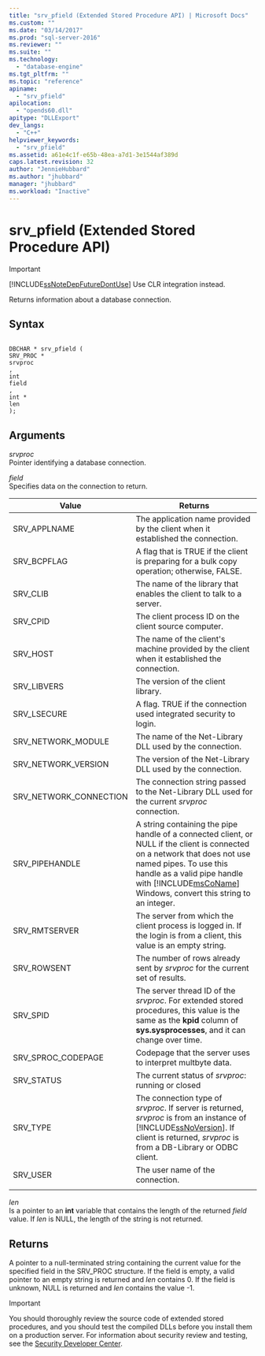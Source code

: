 ```yaml
---
title: "srv_pfield (Extended Stored Procedure API) | Microsoft Docs"
ms.custom: ""
ms.date: "03/14/2017"
ms.prod: "sql-server-2016"
ms.reviewer: ""
ms.suite: ""
ms.technology: 
  - "database-engine"
ms.tgt_pltfrm: ""
ms.topic: "reference"
apiname: 
  - "srv_pfield"
apilocation: 
  - "opends60.dll"
apitype: "DLLExport"
dev_langs: 
  - "C++"
helpviewer_keywords: 
  - "srv_pfield"
ms.assetid: a61e4c1f-e65b-48ea-a7d1-3e1544af389d
caps.latest.revision: 32
author: "JennieHubbard"
ms.author: "jhubbard"
manager: "jhubbard"
ms.workload: "Inactive"
---
```

# srv_pfield (Extended Stored Procedure API)
    
> [!IMPORTANT]  
>  [!INCLUDE[ssNoteDepFutureDontUse](../../includes/ssnotedepfuturedontuse-md.md)] Use CLR integration instead.  
  
 Returns information about a database connection.  
  
## Syntax  
  
```  
  
DBCHAR * srv_pfield (  
SRV_PROC *  
srvproc  
,  
int   
field  
,  
int *  
len  
);  
```  
  
## Arguments  
 *srvproc*  
 Pointer identifying a database connection.  
  
 *field*  
 Specifies data on the connection to return.  
  
|Value|Returns|  
|-----------|-------------|  
|SRV_APPLNAME|The application name provided by the client when it established the connection.|  
|SRV_BCPFLAG|A flag that is TRUE if the client is preparing for a bulk copy operation; otherwise, FALSE.|  
|SRV_CLIB|The name of the library that enables the client to talk to a server.|  
|SRV_CPID|The client process ID on the client source computer.|  
|SRV_HOST|The name of the client's machine provided by the client when it established the connection.|  
|SRV_LIBVERS|The version of the client library.|  
|SRV_LSECURE|A flag. TRUE if the connection used integrated security to login.|  
|SRV_NETWORK_MODULE|The name of the Net-Library DLL used by the connection.|  
|SRV_NETWORK_VERSION|The version of the Net-Library DLL used by the connection.|  
|SRV_NETWORK_CONNECTION|The connection string passed to the Net-Library DLL used for the current *srvproc* connection.|  
|SRV_PIPEHANDLE|A string containing the pipe handle of a connected client, or NULL if the client is connected on a network that does not use named pipes. To use this handle as a valid pipe handle with [!INCLUDE[msCoName](../../includes/msconame-md.md)] Windows, convert this string to an integer.|  
|SRV_RMTSERVER|The server from which the client process is logged in. If the login is from a client, this value is an empty string.|  
|SRV_ROWSENT|The number of rows already sent by *srvproc* for the current set of results.|  
|SRV_SPID|The server thread ID of the *srvproc*. For extended stored procedures, this value is the same as the **kpid** column of **sys.sysprocesses**, and it can change over time.|  
|SRV_SPROC_CODEPAGE|Codepage that the server uses to interpret multbyte data.|  
|SRV_STATUS|The current status of *srvproc*: running or closed|  
|SRV_TYPE|The connection type of *srvproc*. If server is returned, *srvproc* is from an instance of [!INCLUDE[ssNoVersion](../../includes/ssnoversion-md.md)]. If client is returned, *srvproc* is from a DB-Library or ODBC client.|  
|SRV_USER|The user name of the connection.|  
|||  
  
 *len*  
 Is a pointer to an **int** variable that contains the length of the returned *field* value. If *len* is NULL, the length of the string is not returned.  
  
## Returns  
 A pointer to a null-terminated string containing the current value for the specified field in the SRV_PROC structure. If the field is empty, a valid pointer to an empty string is returned and *len* contains 0. If the field is unknown, NULL is returned and *len* contains the value -1.  
  
> [!IMPORTANT]  
>  You should thoroughly review the source code of extended stored procedures, and you should test the compiled DLLs before you install them on a production server. For information about security review and testing, see the [Security Developer Center](http://go.microsoft.com/fwlink/?LinkID=54761&amp;clcid=0x409http://msdn.microsoft.com/security/).  
  
  

